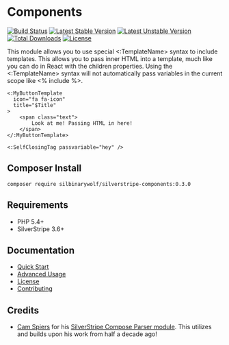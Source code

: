 # Components

[![Build Status](https://travis-ci.org/silbinarywolf/silverstripe-components.svg?branch=master)](https://travis-ci.org/silbinarywolf/silverstripe-components)
[![Latest Stable Version](https://poser.pugx.org/silbinarywolf/silverstripe-components/version.svg)](https://github.com/silbinarywolf/silverstripe-components/releases)
[![Latest Unstable Version](https://poser.pugx.org/silbinarywolf/silverstripe-components/v/unstable.svg)](https://packagist.org/packages/silbinarywolf/silverstripe-components)
[![Total Downloads](https://poser.pugx.org/silbinarywolf/silverstripe-components/downloads.svg)](https://packagist.org/packages/silbinarywolf/silverstripe-components)
[![License](https://poser.pugx.org/silbinarywolf/silverstripe-components/license.svg)](https://github.com/silbinarywolf/silverstripe-components/blob/master/LICENSE.md)

This module allows you to use special <:TemplateName> syntax to include templates. This allows you to pass inner HTML into a template, much like you can do in React with the children properties. Using the <:TemplateName> syntax will not automatically pass variables in the current scope like <% include %>.

```
<:MyButtonTemplate 
  icon="fa fa-icon"
  title="$Title"
>
    <span class="text">
        Look at me! Passing HTML in here!
    </span>
</:MyButtonTemplate>
```

```
<:SelfClosingTag passvariable="hey" />
```

## Composer Install

```
composer require silbinarywolf/silverstripe-components:0.3.0
```

## Requirements

* PHP 5.4+
* SilverStripe 3.6+

## Documentation

* [Quick Start](docs/en/quick-start.md)
* [Advanced Usage](docs/en/advanced-usage.md)
* [License](LICENSE.md)
* [Contributing](CONTRIBUTING.md)

## Credits

* [Cam Spiers](https://github.com/camspiers) for his [SilverStripe Compose Parser module](https://github.com/heyday/silverstripe-composeparser/). This utilizes and builds upon his work from half a decade ago!
